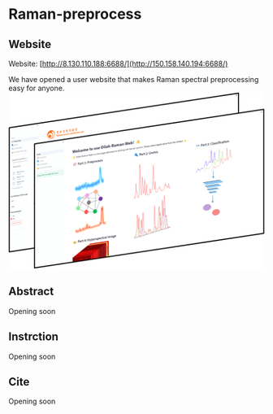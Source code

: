 # Raman-preprocess

## Website
Website: [http://8.130.110.188:6688/](http://150.158.140.194:6688/)

We have opened a user website that makes Raman spectral preprocessing easy for anyone.
![Alt text](./pictures/web2.png)

## Abstract
Opening soon

## Instrction
Opening soon

## Cite
Opening soon
